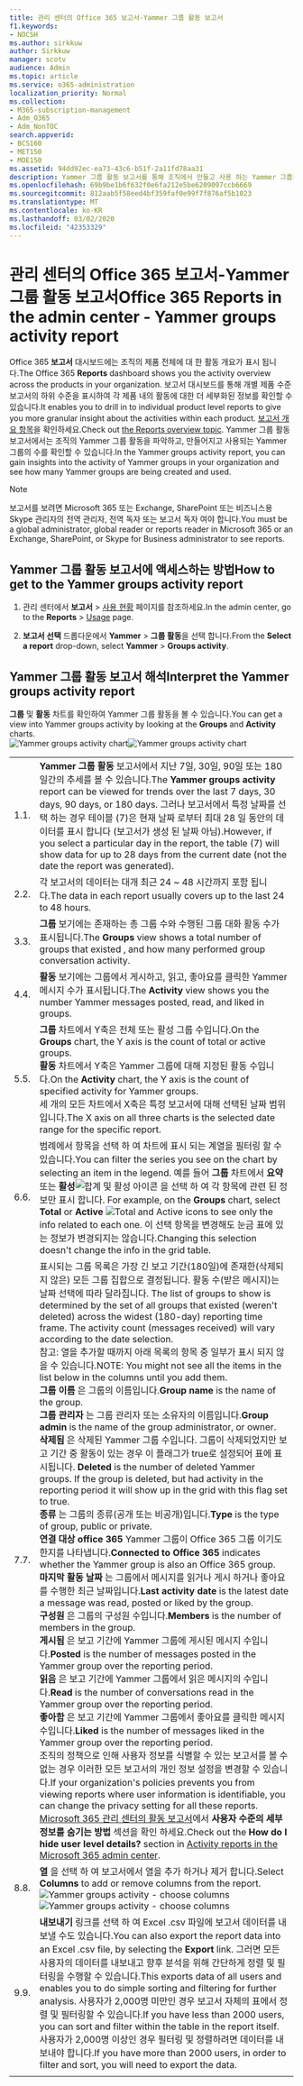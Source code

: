 ```yaml
---
title: 관리 센터의 Office 365 보고서-Yammer 그룹 활동 보고서
f1.keywords:
- NOCSH
ms.author: sirkkuw
author: Sirkkuw
manager: scotv
audience: Admin
ms.topic: article
ms.service: o365-administration
localization_priority: Normal
ms.collection:
- M365-subscription-management
- Adm_O365
- Adm_NonTOC
search.appverid:
- BCS160
- MET150
- MOE150
ms.assetid: 94dd92ec-ea73-43c6-b51f-2a11fd78aa31
description: Yammer 그룹 활동 보고서를 통해 조직에서 만들고 사용 하는 Yammer 그룹의 수와 해당 활동을 파악할 수 있습니다.
ms.openlocfilehash: 69b9be1b6f632f0e6fa212e5be6209097ccb6669
ms.sourcegitcommit: 812aab5f58eed4bf359faf0e99f7f876af5b1023
ms.translationtype: MT
ms.contentlocale: ko-KR
ms.lasthandoff: 03/02/2020
ms.locfileid: "42353329"
---
```

# <a name="office-365-reports-in-the-admin-center---yammer-groups-activity-report"></a><span data-ttu-id="bfee9-103">관리 센터의 Office 365 보고서-Yammer 그룹 활동 보고서</span><span class="sxs-lookup"><span data-stu-id="bfee9-103">Office 365 Reports in the admin center - Yammer groups activity report</span></span>

<span data-ttu-id="bfee9-104">Office 365 **보고서** 대시보드에는 조직의 제품 전체에 대 한 활동 개요가 표시 됩니다.</span><span class="sxs-lookup"><span data-stu-id="bfee9-104">The Office 365 **Reports** dashboard shows you the activity overview across the products in your organization.</span></span> <span data-ttu-id="bfee9-105">보고서 대시보드를 통해 개별 제품 수준 보고서의 하위 수준을 표시하여 각 제품 내의 활동에 대한 더 세부화된 정보를 확인할 수 있습니다.</span><span class="sxs-lookup"><span data-stu-id="bfee9-105">It enables you to drill in to individual product level reports to give you more granular insight about the activities within each product.</span></span> <span data-ttu-id="bfee9-106">[보고서 개요 항목](activity-reports.md)을 확인하세요.</span><span class="sxs-lookup"><span data-stu-id="bfee9-106">Check out [the Reports overview topic](activity-reports.md).</span></span> <span data-ttu-id="bfee9-107">Yammer 그룹 활동 보고서에서는 조직의 Yammer 그룹 활동을 파악하고, 만들어지고 사용되는 Yammer 그룹의 수를 확인할 수 있습니다.</span><span class="sxs-lookup"><span data-stu-id="bfee9-107">In the Yammer groups activity report, you can gain insights into the activity of Yammer groups in your organization and see how many Yammer groups are being created and used.</span></span>
  
> [!NOTE]
> <span data-ttu-id="bfee9-108">보고서를 보려면 Microsoft 365 또는 Exchange, SharePoint 또는 비즈니스용 Skype 관리자의 전역 관리자, 전역 독자 또는 보고서 독자 여야 합니다.</span><span class="sxs-lookup"><span data-stu-id="bfee9-108">You must be a global administrator, global reader or reports reader in Microsoft 365 or an Exchange, SharePoint, or Skype for Business administrator to see reports.</span></span> 

## <a name="how-to-get-to-the-yammer-groups-activity-report"></a><span data-ttu-id="bfee9-109">Yammer 그룹 활동 보고서에 액세스하는 방법</span><span class="sxs-lookup"><span data-stu-id="bfee9-109">How to get to the Yammer groups activity report</span></span>

1. <span data-ttu-id="bfee9-110">관리 센터에서 **보고서** \> <a href="https://go.microsoft.com/fwlink/p/?linkid=2074756" target="_blank">사용 현황</a> 페이지를 참조하세요.</span><span class="sxs-lookup"><span data-stu-id="bfee9-110">In the admin center, go to the **Reports** \> <a href="https://go.microsoft.com/fwlink/p/?linkid=2074756" target="_blank">Usage</a> page.</span></span>

    
2. <span data-ttu-id="bfee9-111">**보고서 선택** 드롭다운에서 **Yammer** \> **그룹 활동**을 선택 합니다.</span><span class="sxs-lookup"><span data-stu-id="bfee9-111">From the **Select a report** drop-down, select **Yammer** \> **Groups activity**.</span></span>
  
## <a name="interpret-the-yammer-groups-activity-report"></a><span data-ttu-id="bfee9-112">Yammer 그룹 활동 보고서 해석</span><span class="sxs-lookup"><span data-stu-id="bfee9-112">Interpret the Yammer groups activity report</span></span>

<span data-ttu-id="bfee9-113">**그룹** 및 **활동** 차트를 확인하여 Yammer 그룹 활동을 볼 수 있습니다.</span><span class="sxs-lookup"><span data-stu-id="bfee9-113">You can get a view into Yammer groups activity by looking at the **Groups** and **Activity** charts.</span></span><br/><span data-ttu-id="bfee9-114">![Yammer groups activity chart](../../media/4ba4ea03-2f74-4d86-8c63-2b18477c9769.png)</span><span class="sxs-lookup"><span data-stu-id="bfee9-114">![Yammer groups activity chart](../../media/4ba4ea03-2f74-4d86-8c63-2b18477c9769.png)</span></span>
  
|||
|:-----|:-----|
|<span data-ttu-id="bfee9-115">1.</span><span class="sxs-lookup"><span data-stu-id="bfee9-115">1.</span></span>  <br/> |<span data-ttu-id="bfee9-116">**Yammer 그룹 활동** 보고서에서 지난 7일, 30일, 90일 또는 180일간의 추세를 볼 수 있습니다.</span><span class="sxs-lookup"><span data-stu-id="bfee9-116">The **Yammer groups activity** report can be viewed for trends over the last 7 days, 30 days, 90 days, or 180 days.</span></span> <span data-ttu-id="bfee9-117">그러나 보고서에서 특정 날짜를 선택 하는 경우 테이블 (7)은 현재 날짜 로부터 최대 28 일 동안의 데이터를 표시 합니다 (보고서가 생성 된 날짜 아님).</span><span class="sxs-lookup"><span data-stu-id="bfee9-117">However, if you select a particular day in the report, the table (7) will show data for up to 28 days from the current date (not the date the report was generated).</span></span>  <br/> |
|<span data-ttu-id="bfee9-118">2.</span><span class="sxs-lookup"><span data-stu-id="bfee9-118">2.</span></span>  <br/> |<span data-ttu-id="bfee9-119">각 보고서의 데이터는 대개 최근 24 ~ 48 시간까지 포함 됩니다.</span><span class="sxs-lookup"><span data-stu-id="bfee9-119">The data in each report usually covers up to the last 24 to 48 hours.</span></span> <br/> |
|<span data-ttu-id="bfee9-120">3.</span><span class="sxs-lookup"><span data-stu-id="bfee9-120">3.</span></span>  <br/> |<span data-ttu-id="bfee9-121">**그룹** 보기에는 존재하는 총 그룹 수와 수행된 그룹 대화 활동 수가 표시됩니다.</span><span class="sxs-lookup"><span data-stu-id="bfee9-121">The **Groups** view shows a total number of groups that existed , and how many performed group conversation activity.</span></span>  <br/> |
|<span data-ttu-id="bfee9-122">4.</span><span class="sxs-lookup"><span data-stu-id="bfee9-122">4.</span></span>  <br/> |<span data-ttu-id="bfee9-123">**활동** 보기에는 그룹에서 게시하고, 읽고, 좋아요를 클릭한 Yammer 메시지 수가 표시됩니다.</span><span class="sxs-lookup"><span data-stu-id="bfee9-123">The **Activity** view shows you the number Yammer messages posted, read, and liked in groups.</span></span>  <br/> |
|<span data-ttu-id="bfee9-124">5.</span><span class="sxs-lookup"><span data-stu-id="bfee9-124">5.</span></span>  <br/> | <span data-ttu-id="bfee9-125">**그룹** 차트에서 Y축은 전체 또는 활성 그룹 수입니다.</span><span class="sxs-lookup"><span data-stu-id="bfee9-125">On the **Groups** chart, the Y axis is the count of total or active groups.</span></span>  <br/>  <span data-ttu-id="bfee9-126">**활동** 차트에서 Y축은 Yammer 그룹에 대해 지정된 활동 수입니다.</span><span class="sxs-lookup"><span data-stu-id="bfee9-126">On the **Activity** chart, the Y axis is the count of specified activity for Yammer groups.</span></span>  <br/>  <span data-ttu-id="bfee9-127">세 개의 모든 차트에서 X축은 특정 보고서에 대해 선택된 날짜 범위입니다.</span><span class="sxs-lookup"><span data-stu-id="bfee9-127">The X axis on all three charts is the selected date range for the specific report.</span></span>  <br/> |
|<span data-ttu-id="bfee9-128">6.</span><span class="sxs-lookup"><span data-stu-id="bfee9-128">6.</span></span>  <br/> |<span data-ttu-id="bfee9-129">범례에서 항목을 선택 하 여 차트에 표시 되는 계열을 필터링 할 수 있습니다.</span><span class="sxs-lookup"><span data-stu-id="bfee9-129">You can filter the series you see on the chart by selecting an item in the legend.</span></span> <span data-ttu-id="bfee9-130">예를 들어 **그룹** 차트에서 **요약** 또는 **활성**![합계 및 활성 아이콘](../../media/8eebd496-5955-4419-8d53-5f3ba1ad1c88.png) 을 선택 하 여 각 항목에 관련 된 정보만 표시 합니다.  </span><span class="sxs-lookup"><span data-stu-id="bfee9-130">For example, on the **Groups** chart, select **Total** or **Active**  ![Total and Active icons](../../media/8eebd496-5955-4419-8d53-5f3ba1ad1c88.png) to see only the info related to each one.</span></span> <span data-ttu-id="bfee9-131">이 선택 항목을 변경해도 눈금 표에 있는 정보가 변경되지는 않습니다.</span><span class="sxs-lookup"><span data-stu-id="bfee9-131">Changing this selection doesn't change the info in the grid table.</span></span>  <br/> |
|<span data-ttu-id="bfee9-132">7.</span><span class="sxs-lookup"><span data-stu-id="bfee9-132">7.</span></span>  <br/> | <span data-ttu-id="bfee9-p104">표시되는 그룹 목록은 가장 긴 보고 기간(180일)에 존재한(삭제되지 않은) 모든 그룹 집합으로 결정됩니다. 활동 수(받은 메시지)는 날짜 선택에 따라 달라집니다.  </span><span class="sxs-lookup"><span data-stu-id="bfee9-p104">The list of groups to show is determined by the set of all groups that existed (weren't deleted) across the widest (180-day) reporting time frame. The activity count (messages received) will vary according to the date selection.  </span></span><br/> <span data-ttu-id="bfee9-135">참고: 열을 추가할 때까지 아래 목록의 항목 중 일부가 표시 되지 않을 수 있습니다.</span><span class="sxs-lookup"><span data-stu-id="bfee9-135">NOTE: You might not see all the items in the list below in the columns until you add them.</span></span><br/><span data-ttu-id="bfee9-136">**그룹 이름** 은 그룹의 이름입니다.</span><span class="sxs-lookup"><span data-stu-id="bfee9-136">**Group name** is the name of the group.</span></span>  <br/> <span data-ttu-id="bfee9-137">**그룹 관리자** 는 그룹 관리자 또는 소유자의 이름입니다.</span><span class="sxs-lookup"><span data-stu-id="bfee9-137">**Group admin** is the name of the group administrator, or owner.</span></span>  <br/> <span data-ttu-id="bfee9-p105">**삭제됨** 은 삭제된 Yammer 그룹 수입니다. 그룹이 삭제되었지만 보고 기간 중 활동이 있는 경우 이 플래그가 true로 설정되어 표에 표시됩니다.  </span><span class="sxs-lookup"><span data-stu-id="bfee9-p105">**Deleted** is the number of deleted Yammer groups. If the group is deleted, but had activity in the reporting period it will show up in the grid with this flag set to true.  </span></span><br/> <span data-ttu-id="bfee9-140">**종류** 는 그룹의 종류(공개 또는 비공개)입니다.</span><span class="sxs-lookup"><span data-stu-id="bfee9-140">**Type** is the type of group, public or private.</span></span>  <br/> <span data-ttu-id="bfee9-141">**연결 대상 office 365** Yammer 그룹이 Office 365 그룹 이기도 한지를 나타냅니다.</span><span class="sxs-lookup"><span data-stu-id="bfee9-141">**Connected to Office 365** indicates whether the Yammer group is also an Office 365 group.</span></span>  <br/> <span data-ttu-id="bfee9-142">**마지막 활동 날짜** 는 그룹에서 메시지를 읽거나 게시 하거나 좋아요를 수행한 최근 날짜입니다.</span><span class="sxs-lookup"><span data-stu-id="bfee9-142">**Last activity date** is the latest date a message was read, posted or liked by the group.</span></span>  <br/> <span data-ttu-id="bfee9-143">**구성원** 은 그룹의 구성원 수입니다.</span><span class="sxs-lookup"><span data-stu-id="bfee9-143">**Members** is the number of members in the group.</span></span>  <br/> <span data-ttu-id="bfee9-144">**게시됨** 은 보고 기간에 Yammer 그룹에 게시된 메시지 수입니다.</span><span class="sxs-lookup"><span data-stu-id="bfee9-144">**Posted** is the number of messages posted in the Yammer group over the reporting period.</span></span>  <br/> <span data-ttu-id="bfee9-145">**읽음** 은 보고 기간에 Yammer 그룹에서 읽은 메시지의 수입니다.</span><span class="sxs-lookup"><span data-stu-id="bfee9-145">**Read** is the number of conversations read in the Yammer group over the reporting period.</span></span>  <br/> <span data-ttu-id="bfee9-146">**좋아함** 은 보고 기간에 Yammer 그룹에서 좋아요를 클릭한 메시지 수입니다.</span><span class="sxs-lookup"><span data-stu-id="bfee9-146">**Liked** is the number of messages liked in the Yammer group over the reporting period.</span></span>  <br/>  <span data-ttu-id="bfee9-147">조직의 정책으로 인해 사용자 정보를 식별할 수 있는 보고서를 볼 수 없는 경우 이러한 모든 보고서의 개인 정보 설정을 변경할 수 있습니다.</span><span class="sxs-lookup"><span data-stu-id="bfee9-147">If your organization's policies prevents you from viewing reports where user information is identifiable, you can change the privacy setting for all these reports.</span></span> <span data-ttu-id="bfee9-148">[Microsoft 365 관리 센터의 활동 보고서](activity-reports.md)에서 **사용자 수준의 세부 정보를 숨기는 방법** 섹션을 확인 하세요.</span><span class="sxs-lookup"><span data-stu-id="bfee9-148">Check out the **How do I hide user level details?** section in [Activity reports in the Microsoft 365 admin center](activity-reports.md).</span></span>  <br/> |
|<span data-ttu-id="bfee9-149">8.</span><span class="sxs-lookup"><span data-stu-id="bfee9-149">8.</span></span>  <br/> |<span data-ttu-id="bfee9-150">**열** 을 선택 하 여 보고서에서 열을 추가 하거나 제거 합니다.</span><span class="sxs-lookup"><span data-stu-id="bfee9-150">Select **Columns** to add or remove columns from the report.</span></span>  <br/> <span data-ttu-id="bfee9-151">![Yammer groups activity - choose columns](../../media/31bd549b-363d-4888-a45d-7af6fedb3588.png)</span><span class="sxs-lookup"><span data-stu-id="bfee9-151">![Yammer groups activity - choose columns](../../media/31bd549b-363d-4888-a45d-7af6fedb3588.png)</span></span>|
|<span data-ttu-id="bfee9-152">9.</span><span class="sxs-lookup"><span data-stu-id="bfee9-152">9.</span></span>  <br/> |<span data-ttu-id="bfee9-153">**내보내기** 링크를 선택 하 여 Excel .csv 파일에 보고서 데이터를 내보낼 수도 있습니다.</span><span class="sxs-lookup"><span data-stu-id="bfee9-153">You can also export the report data into an Excel .csv file, by selecting the **Export** link.</span></span> <span data-ttu-id="bfee9-154">그러면 모든 사용자의 데이터를 내보내고 향후 분석을 위해 간단하게 정렬 및 필터링을 수행할 수 있습니다.</span><span class="sxs-lookup"><span data-stu-id="bfee9-154">This exports data of all users and enables you to do simple sorting and filtering for further analysis.</span></span> <span data-ttu-id="bfee9-155">사용자가 2,000명 미만인 경우 보고서 자체의 표에서 정렬 및 필터링할 수 있습니다.</span><span class="sxs-lookup"><span data-stu-id="bfee9-155">If you have less than 2000 users, you can sort and filter within the table in the report itself.</span></span> <span data-ttu-id="bfee9-156">사용자가 2,000명 이상인 경우 필터링 및 정렬하려면 데이터를 내보내야 합니다.</span><span class="sxs-lookup"><span data-stu-id="bfee9-156">If you have more than 2000 users, in order to filter and sort, you will need to export the data.</span></span>  <br/> |
|||
   

